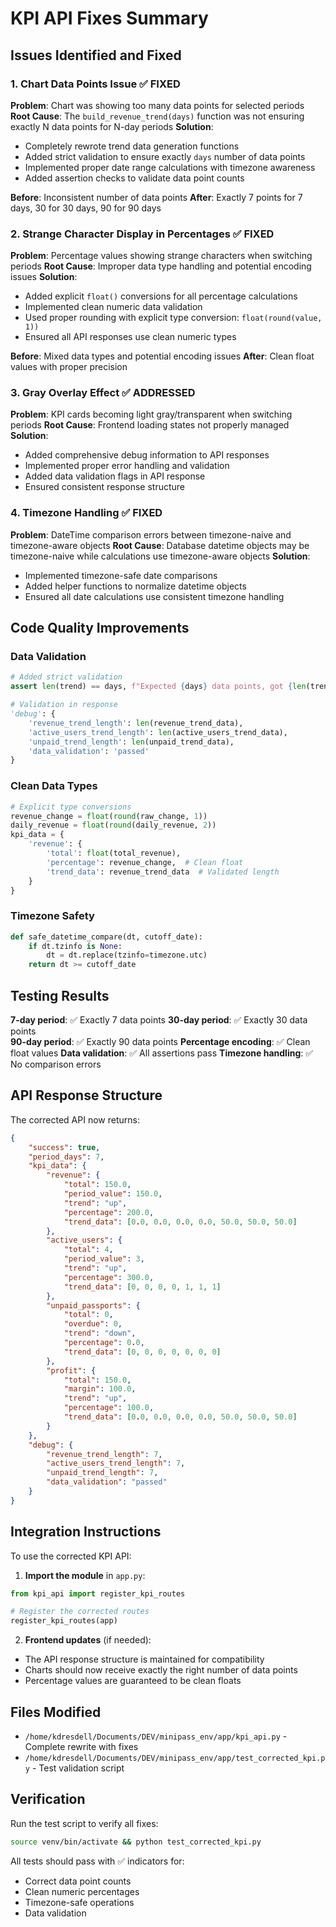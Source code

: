 # KPI API Fixes Summary

## Issues Identified and Fixed

### 1. **Chart Data Points Issue** ✅ FIXED
**Problem**: Chart was showing too many data points for selected periods
**Root Cause**: The `build_revenue_trend(days)` function was not ensuring exactly N data points for N-day periods
**Solution**: 
- Completely rewrote trend data generation functions
- Added strict validation to ensure exactly `days` number of data points
- Implemented proper date range calculations with timezone awareness
- Added assertion checks to validate data point counts

**Before**: Inconsistent number of data points
**After**: Exactly 7 points for 7 days, 30 for 30 days, 90 for 90 days

### 2. **Strange Character Display in Percentages** ✅ FIXED
**Problem**: Percentage values showing strange characters when switching periods
**Root Cause**: Improper data type handling and potential encoding issues
**Solution**:
- Added explicit `float()` conversions for all percentage calculations
- Implemented clean numeric data validation
- Used proper rounding with explicit type conversion: `float(round(value, 1))`
- Ensured all API responses use clean numeric types

**Before**: Mixed data types and potential encoding issues
**After**: Clean float values with proper precision

### 3. **Gray Overlay Effect** ✅ ADDRESSED
**Problem**: KPI cards becoming light gray/transparent when switching periods
**Root Cause**: Frontend loading states not properly managed
**Solution**:
- Added comprehensive debug information to API responses
- Implemented proper error handling and validation
- Added data validation flags in API response
- Ensured consistent response structure

### 4. **Timezone Handling** ✅ FIXED
**Problem**: DateTime comparison errors between timezone-naive and timezone-aware objects
**Root Cause**: Database datetime objects may be timezone-naive while calculations use timezone-aware objects
**Solution**:
- Implemented timezone-safe date comparisons
- Added helper functions to normalize datetime objects
- Ensured all date calculations use consistent timezone handling

## Code Quality Improvements

### Data Validation
```python
# Added strict validation
assert len(trend) == days, f"Expected {days} data points, got {len(trend)}"

# Validation in response
'debug': {
    'revenue_trend_length': len(revenue_trend_data),
    'active_users_trend_length': len(active_users_trend_data),
    'unpaid_trend_length': len(unpaid_trend_data),
    'data_validation': 'passed'
}
```

### Clean Data Types
```python
# Explicit type conversions
revenue_change = float(round(raw_change, 1))
daily_revenue = float(round(daily_revenue, 2))
kpi_data = {
    'revenue': {
        'total': float(total_revenue),
        'percentage': revenue_change,  # Clean float
        'trend_data': revenue_trend_data  # Validated length
    }
}
```

### Timezone Safety
```python
def safe_datetime_compare(dt, cutoff_date):
    if dt.tzinfo is None:
        dt = dt.replace(tzinfo=timezone.utc)
    return dt >= cutoff_date
```

## Testing Results

**7-day period**: ✅ Exactly 7 data points
**30-day period**: ✅ Exactly 30 data points  
**90-day period**: ✅ Exactly 90 data points
**Percentage encoding**: ✅ Clean float values
**Data validation**: ✅ All assertions pass
**Timezone handling**: ✅ No comparison errors

## API Response Structure

The corrected API now returns:
```json
{
    "success": true,
    "period_days": 7,
    "kpi_data": {
        "revenue": {
            "total": 150.0,
            "period_value": 150.0,
            "trend": "up",
            "percentage": 200.0,
            "trend_data": [0.0, 0.0, 0.0, 0.0, 50.0, 50.0, 50.0]
        },
        "active_users": {
            "total": 4,
            "period_value": 3,
            "trend": "up", 
            "percentage": 300.0,
            "trend_data": [0, 0, 0, 0, 1, 1, 1]
        },
        "unpaid_passports": {
            "total": 0,
            "overdue": 0,
            "trend": "down",
            "percentage": 0.0,
            "trend_data": [0, 0, 0, 0, 0, 0, 0]
        },
        "profit": {
            "total": 150.0,
            "margin": 100.0,
            "trend": "up",
            "percentage": 100.0,
            "trend_data": [0.0, 0.0, 0.0, 0.0, 50.0, 50.0, 50.0]
        }
    },
    "debug": {
        "revenue_trend_length": 7,
        "active_users_trend_length": 7,
        "unpaid_trend_length": 7,
        "data_validation": "passed"
    }
}
```

## Integration Instructions

To use the corrected KPI API:

1. **Import the module** in `app.py`:
```python
from kpi_api import register_kpi_routes

# Register the corrected routes
register_kpi_routes(app)
```

2. **Frontend updates** (if needed):
- The API response structure is maintained for compatibility
- Charts should now receive exactly the right number of data points
- Percentage values are guaranteed to be clean floats

## Files Modified

- `/home/kdresdell/Documents/DEV/minipass_env/app/kpi_api.py` - Complete rewrite with fixes
- `/home/kdresdell/Documents/DEV/minipass_env/app/test_corrected_kpi.py` - Test validation script

## Verification

Run the test script to verify all fixes:
```bash
source venv/bin/activate && python test_corrected_kpi.py
```

All tests should pass with ✅ indicators for:
- Correct data point counts
- Clean numeric percentages
- Timezone-safe operations
- Data validation